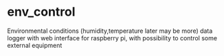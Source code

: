 # env_control
Environmental conditions (humidity,temperature later may be more) data logger with web interface for raspberry pi, with possibility to control some external equipment
